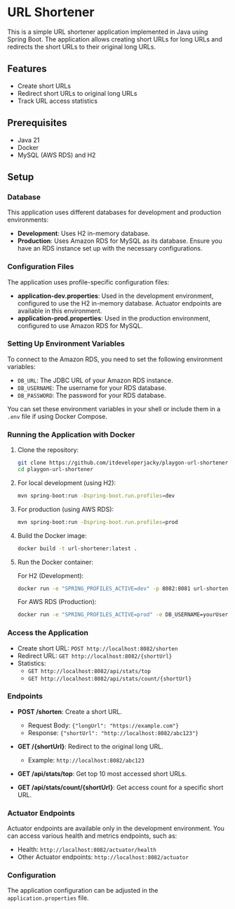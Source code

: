 # URL Shortener

This is a simple URL shortener application implemented in Java using Spring Boot. The application allows creating short URLs for long URLs and redirects the short URLs to their original long URLs.

## Features

- Create short URLs
- Redirect short URLs to original long URLs
- Track URL access statistics

## Prerequisites

- Java 21
- Docker
- MySQL (AWS RDS) and H2

## Setup

### Database

This application uses different databases for development and production environments:

- **Development**: Uses H2 in-memory database.
- **Production**: Uses Amazon RDS for MySQL as its database. Ensure you have an RDS instance set up with the necessary configurations.

### Configuration Files

The application uses profile-specific configuration files:

- **application-dev.properties**: Used in the development environment, configured to use the H2 in-memory database. Actuator endpoints are available in this environment.
- **application-prod.properties**: Used in the production environment, configured to use Amazon RDS for MySQL.

### Setting Up Environment Variables

To connect to the Amazon RDS, you need to set the following environment variables:

- `DB_URL`: The JDBC URL of your Amazon RDS instance.
- `DB_USERNAME`: The username for your RDS database.
- `DB_PASSWORD`: The password for your RDS database.

You can set these environment variables in your shell or include them in a `.env` file if using Docker Compose.

### Running the Application with Docker

1. Clone the repository:

    ```sh
    git clone https://github.com/itdeveloperjacky/playgon-url-shortener.git
    cd playgon-url-shortener
    ```

2. For local development (using H2):

    ```sh
    mvn spring-boot:run -Dspring-boot.run.profiles=dev
    ```

3. For production (using AWS RDS):

    ```sh
    mvn spring-boot:run -Dspring-boot.run.profiles=prod
    ```

4. Build the Docker image:

    ```sh
    docker build -t url-shortener:latest .
    ```

5. Run the Docker container:

   For H2 (Development):

    ```sh
    docker run -e "SPRING_PROFILES_ACTIVE=dev" -p 8082:8081 url-shortener:latest
    ```

   For AWS RDS (Production):

    ```sh
    docker run -e "SPRING_PROFILES_ACTIVE=prod" -e DB_USERNAME=yourUsername -e DB_PASSWORD=yourPassword -e DB_URL=jdbc:mysql://your-rds-endpoint:3306/your-database -p 8082:8081 url-shortener:latest
    ```

### Access the Application

- Create short URL: `POST http://localhost:8082/shorten`
- Redirect URL: `GET http://localhost:8082/{shortUrl}`
- Statistics:
    - `GET http://localhost:8082/api/stats/top`
    - `GET http://localhost:8082/api/stats/count/{shortUrl}`

### Endpoints

- **POST /shorten**: Create a short URL.
    - Request Body: `{"longUrl": "https://example.com"}`
    - Response: `{"shortUrl": "http://localhost:8082/abc123"}`

- **GET /{shortUrl}**: Redirect to the original long URL.
    - Example: `http://localhost:8082/abc123`

- **GET /api/stats/top**: Get top 10 most accessed short URLs.

- **GET /api/stats/count/{shortUrl}**: Get access count for a specific short URL.

### Actuator Endpoints

Actuator endpoints are available only in the development environment. You can access various health and metrics endpoints, such as:

- Health: `http://localhost:8082/actuator/health`
- Other Actuator endpoints: `http://localhost:8082/actuator`

### Configuration

The application configuration can be adjusted in the `application.properties` file.
